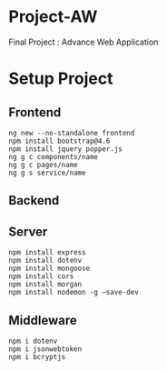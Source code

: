 # Project-AW
Final Project : Advance Web Application

# Setup Project
## Frontend
```
ng new --no-standalone frontend
npm install bootstrap@4.6
npm install jquery popper.js
ng g c components/name
ng g c pages/name
ng g s service/name
```
## Backend
## Server
```
npm install express
npm install dotenv
npm install mongoose
npm install cors
npm install morgan
npm install nodemon -g –save-dev
```
## Middleware
```
npm i dotenv
npm i jsonwebtoken
npm i bcryptjs
```

